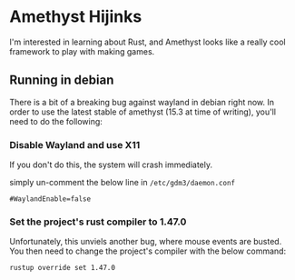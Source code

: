 # Amethyst Hijinks

I'm interested in learning about Rust, and Amethyst looks like a really cool framework to play with making games. 

## Running in debian

There is a bit of a breaking bug against wayland in debian right now. In order to use the latest stable of amethyst (15.3 at time of writing), you'll need to do the following:

### Disable Wayland and use X11

If you don't do this, the system will crash immediately. 

simply un-comment the below line in ```/etc/gdm3/daemon.conf```

```#WaylandEnable=false```

### Set the project's rust compiler to 1.47.0

Unfortunately, this unviels another bug, where mouse events are busted. You then need to change the project's compiler with the below command:

```rustup override set 1.47.0```